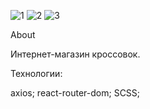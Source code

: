 ![1](https://github.com/Hamres/sneakers/assets/75183238/c269ad15-6cbb-4b51-bda5-1f4d2542ed6f)
![2](https://github.com/Hamres/sneakers/assets/75183238/6c8ab6d9-b05b-4ef1-8495-32eed57aa494)
![3](https://github.com/Hamres/sneakers/assets/75183238/32e2ed6b-d108-4eeb-8ca4-b4a6ce4612d0)

About

Интернет-магазин кроссовок.

Технологии:

axios;
react-router-dom;
SCSS;
